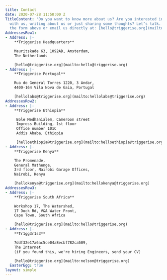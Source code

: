 ```yaml
---
title: Contact
date: 2020-07-28 11:50:00 Z
TitleContent: 'Do you want to know more about us? Are you interested in investing
  with us, writing about us or just sharing some thoughts? Let’s talk. You can use
  the form above or email us directly at: [hello@triggerise.org](mailto:hello@triggerise.org)'
AddressesRow1:
- Address: |-
    **Triggerise Headquarters**

    Mauritskade 63, 1092AD, Amsterdam,
    The Netherlands

    [hello@triggerise.org](mailto:hello@triggerise.org)
- Address: |-
    **Triggerise Portugal**

    Rua do General Torres 1220, 3 Andar,
    4400-164 Vila Nova de Gaia, Portugal

    [hellolabs@triggerise.org](mailto:hellolabs@triggerise.org)
AddressesRow2:
- Address: |-
    **Triggerise Ethiopia**

     Bole Medhanialem, Cameroon street
     Impress Building, 1st floor
     Office number 101C
     Addis Ababa, Ethiopia

     [helloethiopia@triggerise.org](mailto:helloethiopia@triggerise.org)
- Address: |-
    **Triggerise Kenya**

    The Promenade,
    General Mathenge,
    3rd floor, Nairobi Garage Offices,
    Nairobi, Kenya

    [hellokenya@triggerise.org](mailto:hellokenya@triggerise.org)
AddressesRow3:
- Address: |-
    **Triggerise South Africa**

    Workshop 17, The Watershed,
    17 Dock Rd, V&A Water Front,
    Cape Town, South Africa

    [hello@triggerise.org](mailto:hello@triggerise.org)
- Address: |-
    **Tr1gg3r1s3**

    7ddf32e17a6ac5ce04a8ecbf782ca509,
    The Internet
    (if you found this, we're hiring Engineers, send your CV)

    [hello@triggerise.org](mailto:nelson@triggerise.org)
  EasterEgg: true
layout: simple
---
```


